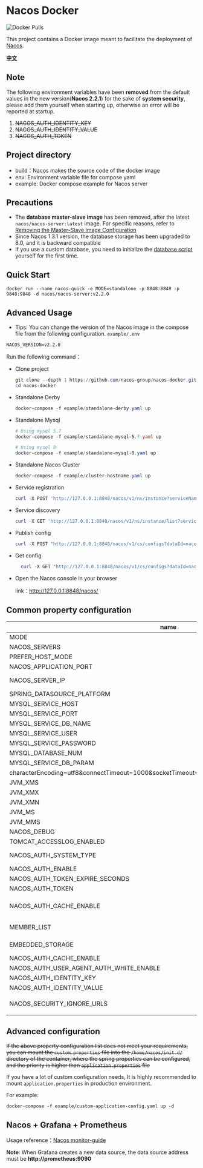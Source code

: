 # Nacos Docker

![Docker Pulls](https://img.shields.io/docker/pulls/nacos/nacos-server.svg?maxAge=60480)

This project contains a Docker image meant to facilitate the deployment of [Nacos](https://github.com/alibaba/nacos).

[**中文**](README_ZH.md)

## Note

The following environment variables have been **removed** from the default values in the new version(**Nacos 2.2.1**)
for the sake of **system security**, please add them yourself when starting up, otherwise an error will be reported at
startup.

1. ~~NACOS_AUTH_IDENTITY_KEY~~
2. ~~NACOS_AUTH_IDENTITY_VALUE~~
3. ~~NACOS_AUTH_TOKEN~~

## Project directory

* build：Nacos makes the source code of the docker image
* env: Environment variable file for compose yaml
* example: Docker compose example for Nacos server

## Precautions

* The **database master-slave image** has been removed, after the latest `nacos/nacos-server:latest` image. For specific
  reasons, refer
  to [Removing the Master-Slave Image Configuration](https://github.com/nacos-group/nacos-docker/wiki/%E7%A7%BB%E9%99%A4%E6%95%B0%E6%8D%AE%E5%BA%93%E4%B8%BB%E4%BB%8E%E9%95%9C%E5%83%8F%E9%85%8D%E7%BD%AE)
* Since Nacos 1.3.1 version, the database storage has been upgraded to 8.0, and it is backward compatible
* If you use a custom database, you need to initialize
  the [database script](https://github.com/alibaba/nacos/blob/master/distribution/conf/mysql-schema.sql) yourself for
  the first time.

## Quick Start

```shell
docker run --name nacos-quick -e MODE=standalone -p 8848:8848 -p 9848:9848 -d nacos/nacos-server:v2.2.0
```

## Advanced Usage

* Tips: You can change the version of the Nacos image in the compose file from the following configuration.
  `example/.env`

```dotenv
NACOS_VERSION=v2.2.0
```

Run the following command：

* Clone project

  ```powershell
  git clone --depth 1 https://github.com/nacos-group/nacos-docker.git
  cd nacos-docker
  ```


* Standalone Derby

  ```powershell
  docker-compose -f example/standalone-derby.yaml up
  ```
* Standalone Mysql

  ```powershell
  # Using mysql 5.7
  docker-compose -f example/standalone-mysql-5.7.yaml up

  # Using mysql 8
  docker-compose -f example/standalone-mysql-8.yaml up
  ```

* Standalone Nacos Cluster

  ```powershell
  docker-compose -f example/cluster-hostname.yaml up 
  ```


* Service registration

  ```powershell
  curl -X POST 'http://127.0.0.1:8848/nacos/v1/ns/instance?serviceName=nacos.naming.serviceName&ip=20.18.7.10&port=8080'

  ```

* Service discovery

    ```powershell
    curl -X GET 'http://127.0.0.1:8848/nacos/v1/ns/instance/list?serviceName=nacos.naming.serviceName'
    ```

* Publish config

  ```powershell
  curl -X POST "http://127.0.0.1:8848/nacos/v1/cs/configs?dataId=nacos.cfg.dataId&group=test&content=helloWorld"
  ```

* Get config

  ```powershell
    curl -X GET "http://127.0.0.1:8848/nacos/v1/cs/configs?dataId=nacos.cfg.dataId&group=test"
  ```


* Open the Nacos console in your browser

  link：http://127.0.0.1:8848/nacos/

## Common property configuration

| name                                                                                            | description                                                                                                                       | option                                                                                                                                                                                |
|-------------------------------------------------------------------------------------------------|-----------------------------------------------------------------------------------------------------------------------------------|---------------------------------------------------------------------------------------------------------------------------------------------------------------------------------------|
| MODE                                                                                            | cluster/standalone                                                                                                                | cluster/standalone default **cluster**                                                                                                                                                |
| NACOS_SERVERS                                                                                   | nacos cluster address                                                                                                             | eg. ip1:port1 ip2:port2 ip3:port3                                                                                                                                                     |
| PREFER_HOST_MODE                                                                                | Whether hostname are supported                                                                                                    | hostname/ip default **ip**                                                                                                                                                            |
| NACOS_APPLICATION_PORT                                                                          | nacos server port                                                                                                                 | default **8848**                                                                                                                                                                      |
| NACOS_SERVER_IP                                                                                 | custom nacos server ip when network was mutil-network                                                                             |                                                                                                                                                                                       |
| SPRING_DATASOURCE_PLATFORM                                                                      | standalone support mysql                                                                                                          | mysql / empty default empty                                                                                                                                                           |
| MYSQL_SERVICE_HOST                                                                              | mysql  host                                                                                                                       |                                                                                                                                                                                       |
| MYSQL_SERVICE_PORT                                                                              | mysql  database port                                                                                                              | default : **3306**                                                                                                                                                                    |
| MYSQL_SERVICE_DB_NAME                                                                           | mysql  database name                                                                                                              |                                                                                                                                                                                       |
| MYSQL_SERVICE_USER                                                                              | username of  database                                                                                                             |                                                                                                                                                                                       |
| MYSQL_SERVICE_PASSWORD                                                                          | password of  database                                                                                                             |                                                                                                                                                                                       |
| MYSQL_DATABASE_NUM                                                                              | It indicates the number of database                                                                                               | default :**1**                                                                                                                                                                        |
| MYSQL_SERVICE_DB_PARAM                                                                          | Database url parameter                                                                                                            | default:**                                                                                                                                                                            
 characterEncoding=utf8&connectTimeout=1000&socketTimeout=3000&autoReconnect=true&useSSL=false** |
| JVM_XMS                                                                                         | -Xms                                                                                                                              | default :1g                                                                                                                                                                           |
| JVM_XMX                                                                                         | -Xmx                                                                                                                              | default :1g                                                                                                                                                                           |
| JVM_XMN                                                                                         | -Xmn                                                                                                                              | default :512m                                                                                                                                                                         |
| JVM_MS                                                                                          | -XX:MetaspaceSize                                                                                                                 | default :128m                                                                                                                                                                         |
| JVM_MMS                                                                                         | -XX:MaxMetaspaceSize                                                                                                              | default :320m                                                                                                                                                                         |
| NACOS_DEBUG                                                                                     | enable remote debug                                                                                                               | y/n default :n                                                                                                                                                                        |
| TOMCAT_ACCESSLOG_ENABLED                                                                        | server.tomcat.accesslog.enabled                                                                                                   | default :false                                                                                                                                                                        |
| NACOS_AUTH_SYSTEM_TYPE                                                                          | The auth system to use, currently only 'nacos' is supported                                                                       | default :nacos                                                                                                                                                                        |
| NACOS_AUTH_ENABLE                                                                               | If turn on auth system                                                                                                            | default :false                                                                                                                                                                        |
| NACOS_AUTH_TOKEN_EXPIRE_SECONDS                                                                 | The token expiration in seconds                                                                                                   | default :18000                                                                                                                                                                        |
| NACOS_AUTH_TOKEN                                                                                |                                                                                                                                   | `Note: It is removed from Nacos 2.2.1`                                                                                                                                                                                      |
| NACOS_AUTH_CACHE_ENABLE                                                                         | Turn on/off caching of auth information. By turning on this switch, the update of auth information would have a 15 seconds delay. | default : false                                                                                                                                                                       |
| MEMBER_LIST                                                                                     | Set the cluster list with a configuration file or command-line argument                                                           | eg:192.168.16.101:8847?raft_port=8807,192.168.16.101?raft_port=8808,192.168.16.101:8849?raft_port=8809                                                                                |
| EMBEDDED_STORAGE                                                                                | Use embedded storage in cluster mode without mysql                                                                                | `embedded` default : none                                                                                                                                                             |
| NACOS_AUTH_CACHE_ENABLE                                                                         | nacos.core.auth.caching.enabled                                                                                                   | default : false                                                                                                                                                                       |
| NACOS_AUTH_USER_AGENT_AUTH_WHITE_ENABLE                                                         | nacos.core.auth.enable.userAgentAuthWhite                                                                                         | default : false                                                                                                                                                                       |
| NACOS_AUTH_IDENTITY_KEY                                                                         | nacos.core.auth.server.identity.key                                                                                               | `Note: It is removed from Nacos 2.2.1`                                                                                                                                                                                      |
| NACOS_AUTH_IDENTITY_VALUE                                                                       | nacos.core.auth.server.identity.value                                                                                             | `Note: It is removed from Nacos 2.2.1`                                                                                                                                                                                      |
| NACOS_SECURITY_IGNORE_URLS                                                                      | nacos.security.ignore.urls                                                                                                        | default : `/,/error,/**/*.css,/**/*.js,/**/*.html,/**/*.map,/**/*.svg,/**/*.png,/**/*.ico,/console-fe/public/**,/v1/auth/**,/v1/console/health/**,/actuator/**,/v1/console/server/**` |

## Advanced configuration

~~If the above property configuration list does not meet your requirements, you can mount the `custom.properties` file
into the `/home/nacos/init.d/` directory of the container, where the spring properties can be configured, and the
priority is higher than `application.properties` file~~

If you have a lot of custom configuration needs, It is highly recommended to mount `application.properties` in
production environment.

For example:

```docker
docker-compose -f example/custom-application-config.yaml up -d
```

## Nacos + Grafana + Prometheus

Usage reference：[Nacos monitor-guide](https://nacos.io/zh-cn/docs/monitor-guide.html)

**Note**:  When Grafana creates a new data source, the data source address must be **http://prometheus:9090**


